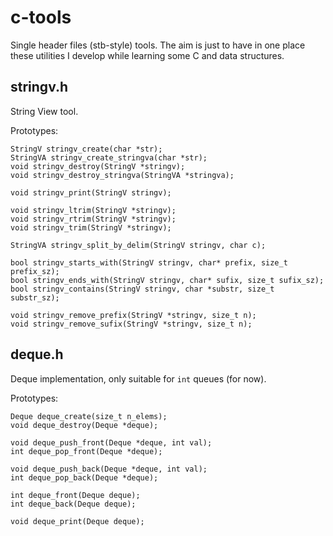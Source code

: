 # c-tools
Single header files (stb-style) tools. The aim is just to have in one place these utilities I develop while learning some C and data structures.

## stringv.h
String View tool.

Prototypes:
```
StringV stringv_create(char *str);
StringVA stringv_create_stringva(char *str);
void stringv_destroy(StringV *stringv);
void stringv_destroy_stringva(StringVA *stringva);

void stringv_print(StringV stringv);

void stringv_ltrim(StringV *stringv);
void stringv_rtrim(StringV *stringv);
void stringv_trim(StringV *stringv);

StringVA stringv_split_by_delim(StringV stringv, char c);

bool stringv_starts_with(StringV stringv, char* prefix, size_t prefix_sz);
bool stringv_ends_with(StringV stringv, char* sufix, size_t sufix_sz);
bool stringv_contains(StringV stringv, char *substr, size_t substr_sz);

void stringv_remove_prefix(StringV *stringv, size_t n);
void stringv_remove_sufix(StringV *stringv, size_t n);
```

## deque.h
Deque implementation, only suitable for `int` queues (for now).

Prototypes:
```
Deque deque_create(size_t n_elems);
void deque_destroy(Deque *deque);

void deque_push_front(Deque *deque, int val);
int deque_pop_front(Deque *deque);

void deque_push_back(Deque *deque, int val);
int deque_pop_back(Deque *deque);

int deque_front(Deque deque);
int deque_back(Deque deque);

void deque_print(Deque deque);

```
